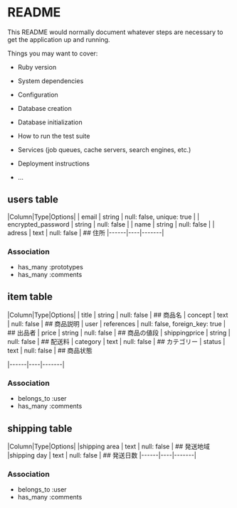 # README

This README would normally document whatever steps are necessary to get the
application up and running.

Things you may want to cover:

* Ruby version

* System dependencies

* Configuration

* Database creation

* Database initialization

* How to run the test suite

* Services (job queues, cache servers, search engines, etc.)

* Deployment instructions

* ...


## users table
|Column|Type|Options|
| email              | string              | null: false, unique: true |
| encrypted_password | string              | null: false               |
| name               | string              | null: false               |
| adress             | text                | null: false               | ## 住所
|------|----|-------|

### Association
* has_many :prototypes
* has_many :comments

## item table
|Column|Type|Options|
| title                               | string     | null: false                    | ## 商品名
| concept                             | text       | null: false                    | ## 商品説明
| user                                | references | null: false, foreign_key: true | ## 出品者
| price                               | string     | null: false                    | ## 商品の値段
| shippingprice                       | string     | null: false                    | ## 配送料
| category                            | text       | null: false                    | ## カテゴリー
| status                              | text       | null: false                    | ## 商品状態

|------|----|-------|
### Association
- belongs_to :user
- has_many :comments

## shipping table
|Column|Type|Options|
|shipping area                        | text       | null: false                    | ## 発送地域
|shipping day                         | text       | null: false                    | ## 発送日数
|------|----|-------|
### Association


- belongs_to :user
- has_many :comments
